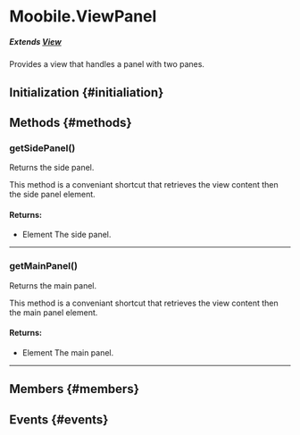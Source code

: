 Moobile.ViewPanel
================================================================================

##### Extends [View](View/View.md)

Provides a view that handles a panel with two panes.

Initialization {#initialiation}
--------------------------------------------------------------------------------

Methods {#methods}
--------------------------------------------------------------------------------

### getSidePanel()

Returns the side panel.

This method is a conveniant shortcut that retrieves the view content
then the side panel element.


#### Returns:

- Element The side panel.


-----

### getMainPanel()

Returns the main panel.

This method is a conveniant shortcut that retrieves the view content
then the main panel element.


#### Returns:

- Element The main panel.


-----


Members {#members}
--------------------------------------------------------------------------------


Events {#events}
--------------------------------------------------------------------------------